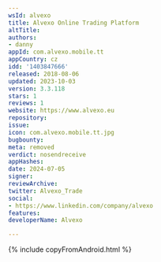 ```yaml
---
wsId: alvexo
title: Alvexo Online Trading Platform
altTitle: 
authors:
- danny
appId: com.alvexo.mobile.tt
appCountry: cz
idd: '1403847666'
released: 2018-08-06
updated: 2023-10-03
version: 3.3.118
stars: 1
reviews: 1
website: https://www.alvexo.eu
repository: 
issue: 
icon: com.alvexo.mobile.tt.jpg
bugbounty: 
meta: removed
verdict: nosendreceive
appHashes: 
date: 2024-07-05
signer: 
reviewArchive: 
twitter: Alvexo_Trade
social:
- https://www.linkedin.com/company/alvexo
features: 
developerName: Alvexo

---
```


{% include copyFromAndroid.html %}